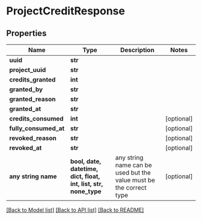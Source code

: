 # ProjectCreditResponse


## Properties
Name | Type | Description | Notes
------------ | ------------- | ------------- | -------------
**uuid** | **str** |  | 
**project_uuid** | **str** |  | 
**credits_granted** | **int** |  | 
**granted_by** | **str** |  | 
**granted_reason** | **str** |  | 
**granted_at** | **str** |  | 
**credits_consumed** | **int** |  | [optional] 
**fully_consumed_at** | **str** |  | [optional] 
**revoked_reason** | **str** |  | [optional] 
**revoked_at** | **str** |  | [optional] 
**any string name** | **bool, date, datetime, dict, float, int, list, str, none_type** | any string name can be used but the value must be the correct type | [optional]

[[Back to Model list]](../README.md#documentation-for-models) [[Back to API list]](../README.md#documentation-for-api-endpoints) [[Back to README]](../README.md)


